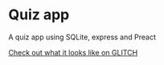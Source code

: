 # Quiz app

A quiz app using SQLite, express and Preact

[Check out what it looks like on GLITCH](https://open-quiz-nz.glitch.me/)
